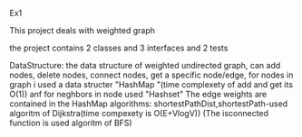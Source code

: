 Ex1

This project deals with weighted graph

the project contains 2 classes and 3 interfaces and 2 tests 

DataStructure:
the data structure of  weighted undirected  graph, can add nodes, delete nodes, connect nodes, get a specific node/edge,
for nodes in graph i used a data structer "HashMap "(time complexety of add and get its O(1)) anf for neghbors in node used "Hashset"
The edge weights are contained in the HashMap
algorithms:
shortestPathDist,shortestPath-used algoritm of Dijkstra(time compexety is O(E+VlogV))
(The isconnected function is used algoritm of BFS)